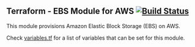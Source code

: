 ## Terraform - EBS Module for AWS [![Build Status](https://travis-ci.org/onaio/terraform-aws-ebs.svg?branch=master)](https://travis-ci.org/onaio/terraform-aws-ebs)

This module provisions Amazon Elastic Block Storage (EBS) on AWS.

Check [variables.tf](./variables.tf) for a list of variables that can be set for this module.
